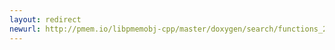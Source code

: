 ```yaml
---
layout: redirect
newurl: http://pmem.io/libpmemobj-cpp/master/doxygen/search/functions_2.html
---
```

